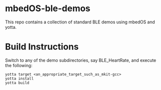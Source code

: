 # mbedOS-ble-demos
This repo contains a collection of standard BLE demos using mbedOS and yotta.

Build Instructions
==================

Switch to any of the demo subdirectories, say BLE_HeartRate, and execute the following:

```Shell
yotta target <an_appropriate_target_such_as_mkit-gcc>
yotta install
yotta build
```
